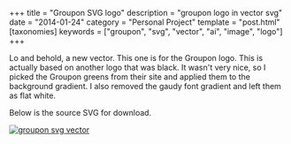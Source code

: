 +++
title = "Groupon SVG logo"
description = "groupon logo in vector svg"
date = "2014-01-24"
category = "Personal Project"
template = "post.html"
[taxonomies]
keywords = ["groupon", "svg", "vector", "ai", "image", "logo"]
+++

Lo and behold, a new vector. This one is for the Groupon logo. This is actually based on another logo that was black. It wasn't very nice, so I picked the Groupon greens from their site and applied them to the background gradient. I also removed the gaudy font gradient and left them as flat white.

Below is the source SVG for download.

<div class="center">
  <a href="/images/groupon.svg" title="groupon svg vector" target="_blank"><img alt="groupon svg vector" src="/images/groupon.svg" ></a>
</div>

